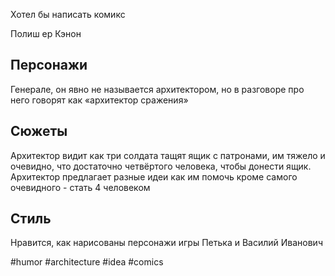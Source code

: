 Хотел бы написать комикс

Полиш ер Кэнон

## Персонажи

Генерале, он явно не называется архитектором, но в разговоре про него говорят как «архитектор сражения»

## Сюжеты

Архитектор видит как три солдата тащят ящик с патронами, им тяжело и очевидно, что достаточно четвёртого человека, чтобы донести ящик. Архитектор предлагает разные идеи как им помочь кроме самого очевидного - стать 4 человеком

## Стиль

Нравится, как нарисованы персонажи игры Петька и Василий Иванович

#humor #architecture #idea #comics
